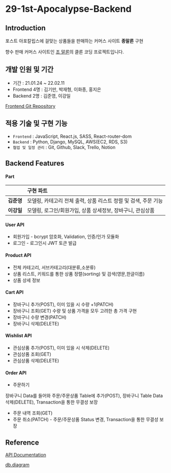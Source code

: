 # 29-1st-Apocalypse-Backend

## Introduction
포스트 아포칼립스에 걸맞는 상품들을 판매하는 커머스 사이트 __종말론__ 구현

향수 판매 커머스 사이트인 [조 말론](https://www.jomalone.co.kr/)의 클론 코딩 프로젝트입니다.


## 개발 인원 및 기간
- 기간 : 21.01.24 ~ 22.02.11
- Frontend 4명 : 김기만, 박재형, 이화종, 홍지은
- Backend  2명 : 김준영, 이강일

[Frontend Git Repository](https://github.com/wecode-bootcamp-korea/29-1st-Apocalypse-frontend)

## 적용 기술 및 구현 기능
- `Frontend`       : JavaScript, React.js, SASS, React-router-dom
- `Backend`        : Python, Django, MySQL, AWS(EC2, RDS, S3)
- `협업 및 일정 관리` : Git, Github, Slack, Trello, Notion

## Backend Features

#### Part
|               | 구현 파트                        |
| :-----------: | :------------------------------- |
| <b>김준영</b> | 모델링, 카테고리 전체 출력, 상품 리스트 정렬 및 검색, 주문 기능   |
| <b>이강일</b> | 모델링, 로그인/회원가입, 상품 상세정보, 장바구니, 관심상품       |

#### User API
- 회원가입 - bcrypt 암호화, Validation, 인증/인가 모듈화
- 로그인 - 로그인시 JWT 토큰 발급

#### Product API
- 전체 카테고리, 서브카테고리(대분류,소분류)
- 상품 리스트, 키워드를 통한 상품 정렬(sorting) 및 검색(영문,한글이름)
- 상품 상세 정보 

#### Cart API
- 장바구니 추가(POST), 이미 있을 시 수량 +1(PATCH)
- 장바구니 조회(GET) 수량 및 상품 가격을 모두 고려한 총 가격 구현
- 장바구니 수량 변경(PATCH)
- 장바구니 삭제(DELETE)

#### Wishlist API
- 관심상품 추가(POST), 이미 있을 시 삭제(DELETE)
- 관심상품 조회(GET)
- 관심상품 삭제(DELETE)

#### Order API
- 주문하기

장바구니 Data를 들어와 주문/주문상품 Table에 추가(POST), 장바구니 Table Data 삭제(DELETE), Transaction을 통한 무결성 보장
- 주문 내역 조회(GET)
- 주문 취소(PATCH) - 주문/주문상품 Status 변경, Transaction을 통한 무결성 보장

## Reference
[API Documentation](https://documenter.getpostman.com/view/19473444/UVeJKkH6)

[db.diagram](https://dbdiagram.io/d/61ee2a5b7cf3fc0e7c59b78f)
